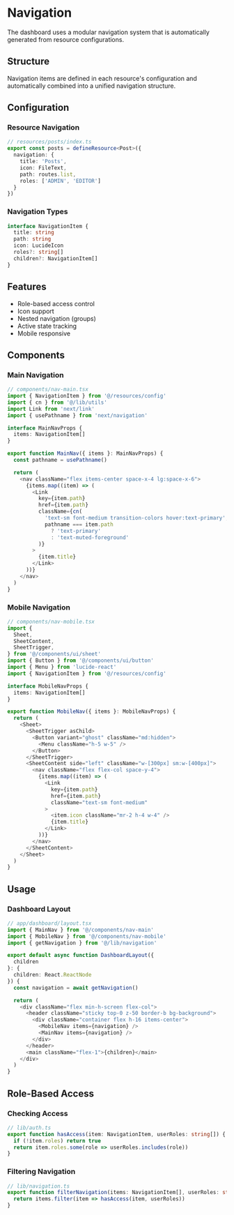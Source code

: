 # Navigation

The dashboard uses a modular navigation system that is automatically generated from resource configurations.

## Structure

Navigation items are defined in each resource's configuration and automatically combined into a unified navigation structure.

## Configuration

### Resource Navigation
```typescript
// resources/posts/index.ts
export const posts = defineResource<Post>({
  navigation: {
    title: 'Posts',
    icon: FileText,
    path: routes.list,
    roles: ['ADMIN', 'EDITOR']
  }
})
```

### Navigation Types
```typescript
interface NavigationItem {
  title: string
  path: string
  icon: LucideIcon
  roles?: string[]
  children?: NavigationItem[]
}
```

## Features

- Role-based access control
- Icon support
- Nested navigation (groups)
- Active state tracking
- Mobile responsive

## Components

### Main Navigation
```typescript
// components/nav-main.tsx
import { NavigationItem } from '@/resources/config'
import { cn } from '@/lib/utils'
import Link from 'next/link'
import { usePathname } from 'next/navigation'

interface MainNavProps {
  items: NavigationItem[]
}

export function MainNav({ items }: MainNavProps) {
  const pathname = usePathname()

  return (
    <nav className="flex items-center space-x-4 lg:space-x-6">
      {items.map((item) => (
        <Link
          key={item.path}
          href={item.path}
          className={cn(
            'text-sm font-medium transition-colors hover:text-primary',
            pathname === item.path
              ? 'text-primary'
              : 'text-muted-foreground'
          )}
        >
          {item.title}
        </Link>
      ))}
    </nav>
  )
}
```

### Mobile Navigation
```typescript
// components/nav-mobile.tsx
import {
  Sheet,
  SheetContent,
  SheetTrigger,
} from '@/components/ui/sheet'
import { Button } from '@/components/ui/button'
import { Menu } from 'lucide-react'
import { NavigationItem } from '@/resources/config'

interface MobileNavProps {
  items: NavigationItem[]
}

export function MobileNav({ items }: MobileNavProps) {
  return (
    <Sheet>
      <SheetTrigger asChild>
        <Button variant="ghost" className="md:hidden">
          <Menu className="h-5 w-5" />
        </Button>
      </SheetTrigger>
      <SheetContent side="left" className="w-[300px] sm:w-[400px]">
        <nav className="flex flex-col space-y-4">
          {items.map((item) => (
            <Link
              key={item.path}
              href={item.path}
              className="text-sm font-medium"
            >
              <item.icon className="mr-2 h-4 w-4" />
              {item.title}
            </Link>
          ))}
        </nav>
      </SheetContent>
    </Sheet>
  )
}
```

## Usage

### Dashboard Layout
```typescript
// app/dashboard/layout.tsx
import { MainNav } from '@/components/nav-main'
import { MobileNav } from '@/components/nav-mobile'
import { getNavigation } from '@/lib/navigation'

export default async function DashboardLayout({
  children
}: {
  children: React.ReactNode
}) {
  const navigation = await getNavigation()

  return (
    <div className="flex min-h-screen flex-col">
      <header className="sticky top-0 z-50 border-b bg-background">
        <div className="container flex h-16 items-center">
          <MobileNav items={navigation} />
          <MainNav items={navigation} />
        </div>
      </header>
      <main className="flex-1">{children}</main>
    </div>
  )
}
```

## Role-Based Access

### Checking Access
```typescript
// lib/auth.ts
export function hasAccess(item: NavigationItem, userRoles: string[]) {
  if (!item.roles) return true
  return item.roles.some(role => userRoles.includes(role))
}
```

### Filtering Navigation
```typescript
// lib/navigation.ts
export function filterNavigation(items: NavigationItem[], userRoles: string[]) {
  return items.filter(item => hasAccess(item, userRoles))
} 